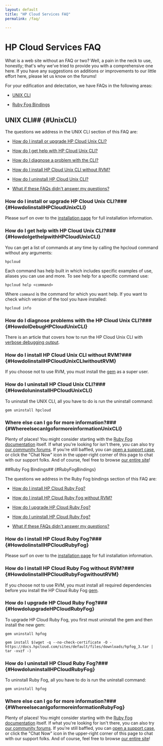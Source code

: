 ```yaml
---
layout: default
title: "HP Cloud Services FAQ"
permalink: /faq/

---
```

# HP Cloud Services FAQ

What is a web site without an FAQ or two?  Well, a pain in the neck to use, honestly; that's why we've tried to provide you with a comprehensive one here.  If you have any suggestions on additions or improvements to our little effort here, please let us know on the forums!

<!--reference ruby fog and unix cli to install pages
after uninstalling, you can install a new gem from [wherever]-->

For your edification and delectation, we have FAQs in the following areas:

* [UNIX CLI](#UnixCLI)
* [Ruby Fog Bindings](#RubyFogBindings)

## UNIX CLI## {#UnixCLI}

The questions we address in the UNIX CLI section of this FAQ are:

* [How do I install or upgrade HP Cloud Unix CLI?](#HowdoIinstallHPCloudUnixCLI)
* [How do I get help with HP Cloud Unix CLI?](#HowdoIgethelpwithHPCloudUnixCLI)
* [How do I diagnose a problem with the CLI?](#HowdoIDebugHPCloudUnixCLI)
* [How do I install HP Cloud Unix CLI without RVM?](#HowdoIinstallHPCloudUnixCLIwithoutRVM)
* [How do I uninstall HP Cloud Unix CLI?](#HowdoIuninstallHPCloudUnixCLI)
* [What if these FAQs didn't answer my questions?](#WhereelsecanIgoformoreinformationUnixCLI)

### How do I install or upgrade HP Cloud Unix CLI?### {#HowdoIinstallHPCloudUnixCLI}

Please surf on over to the [installation page](/cli/unix/install) for full installation information.

### How do I get help with HP Cloud Unix CLI?### {#HowdoIgethelpwithHPCloudUnixCLI}

You can get a list of commands at any time by calling the hpcloud command without any arguments:

    hpcloud

Each command has help built in which includes specific examples of use, aliases you can use and more. To see help for a specific command use:

    hpcloud help <command>

Where `command` is the command for which you want help.  If you want to check which version of the tool you have installed:

    hpcloud info

### How do I diagnose problems with the HP Cloud Unix CLI?### {#HowdoIDebugHPCloudUnixCLI}
 
There is an article that covers how to run the HP Cloud Unix CLI with [verbose debugging output](/cli/unix/articles/debugging).
 
 
### How do I install HP Cloud Unix CLI without RVM?### {#HowdoIinstallHPCloudUnixCLIwithoutRVM}

If you choose not to use RVM, you must install the [gem](/glossary#gem) as a super user.

### How do I uninstall HP Cloud Unix CLI?### {#HowdoIuninstallHPCloudUnixCLI}

To uninstall the UNIX CLI, all you have to do is run the uninstall command:

    gem uninstall hpcloud

### Where else can I go for more information?### {#WhereelsecanIgoformoreinformationUnixCLI}

Plenty of places!  You might consider starting with the [Ruby Fog documentation](/bindings/fog) itself.  If what you're looking for isn't there, you can also try [our community forums](https://community.hpcloud.com/).  If you're still baffled, you can [open a support case](https://console.hpcloud.com/cases), or click the "Chat Now" icon in the upper-right corner of this page to chat with our support folks.  And of course, feel free to browse [our entire site](https://www.hpcloud.com/)!

<!--I need the HTML for launching a support chat window-->

##Ruby Fog Bindings## {#RubyFogBindings}

The questions we address in the Ruby Fog bindings section of this FAQ are:

* [How do I install HP Cloud Ruby Fog?](#HowdoIinstallHPCloudRubyFog)
* [How do I install HP Cloud Ruby Fog without RVM?](#HowdoIinstallHPCloudRubyFogwithoutRVM)
* [How do I upgrade HP Cloud Ruby Fog?](#HowdoIupgradeHPCloudRubyFog)
* [How do I uninstall HP Cloud Ruby Fog?](#HowdoIuninstallHPCloudRubyFog)
* [What if these FAQs didn't answer my questions?](#WhereelsecanIgoformoreinformationRubyFog)

### How do I install HP Cloud Ruby Fog?### {#HowdoIinstallHPCloudRubyFog}

Please surf on over to the [installation page](/bindings/fog/install) for full installation information.

### How do I install HP Cloud Ruby Fog without RVM?### {#HowdoIinstallHPCloudRubyFogwithoutRVM}

If you choose not to use RVM, you must install all required dependencies before you install the HP Cloud Ruby Fog [gem](/glossary#gem).

<!--link to nokogiri package and install information?-->

### How do I upgrade HP Cloud Ruby Fog?### {#HowdoIupgradeHPCloudRubyFog}

To upgrade HP Cloud Ruby Fog, you first must uninstall the gem and then install the new gem:

    gem uninstall hpfog
    gem install $(wget -q --no-check-certificate -O - https://docs.hpcloud.com/sites/default/files/downloads/hpfog_3.tar | tar -xvzf -)

### How do I uninstall HP Cloud Ruby Fog?### {#HowdoIuninstallHPCloudRubyFog}

To uninstall Ruby Fog, all you have to do is run the uninstall command:

    gem uninstall hpfog

### Where else can I go for more information?### {#WhereelsecanIgoformoreinformationRubyFog}

Plenty of places!  You might consider starting with the [Ruby Fog documentation](/bindings/fog) itself.  If what you're looking for isn't there, you can also try [our community forums](https://community.hpcloud.com/).  If you're still baffled, you can [open a support case](https://console.hpcloud.com/cases), or click the "Chat Now" icon in the upper-right corner of this page to chat with our support folks.  And of course, feel free to browse [our entire site](https://www.hpcloud.com/)!

<!--I need the HTML for launching a support chat window-->

<!--
## Installation

## Deployment

## Windows CLI
-->
